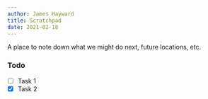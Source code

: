 ```yaml
---
author: James Hayward
title: Scratchpad
date: 2021-02-18
---
```


A place to note down what we might do next, future locations, etc.

### Todo

- [ ] Task 1
- [x] Task 2

